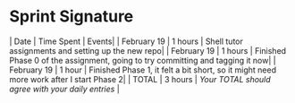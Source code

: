 # Sprint Signature

| Date        | Time Spent | Events|
| February 19 | 1 hours    | Shell tutor assignments and setting up the new repo|
| February 19 | 1 hours    | Finished Phase 0 of the assignment, going to try committing and tagging it now|
| February 19 | 1 hour     | Finished Phase 1, it felt a bit short, so it might need more work after I start Phase 2|
| TOTAL       | 3 hours    | *Your TOTAL should agree with your daily entries*  |

